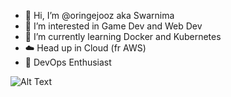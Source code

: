 - 👋 Hi, I’m @oringejooz aka Swarnima
- 👀 I’m interested in Game Dev and Web Dev
- 🌱 I’m currently learning Docker and Kubernetes
- ☁️ Head up in Cloud (fr AWS)
- 🥇 DevOps Enthusiast

![Alt Text](https://media.giphy.com/media/vFKqnCdLPNOKc/giphy.gif)
